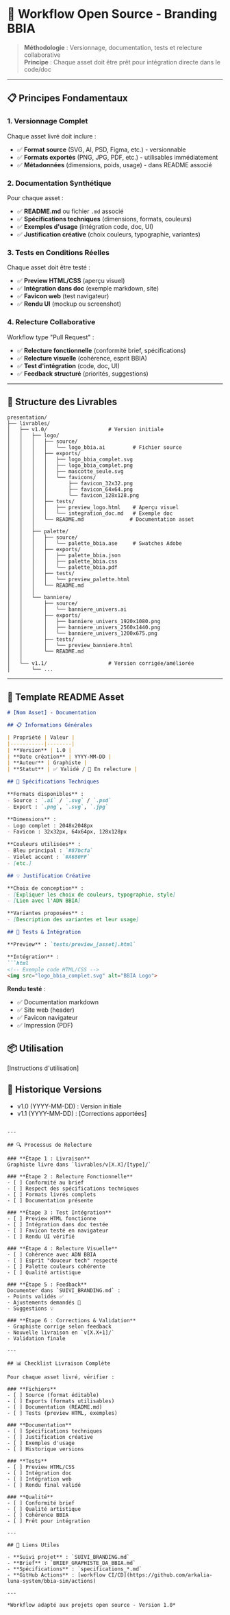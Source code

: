 # 🔄 Workflow Open Source - Branding BBIA

> **Méthodologie** : Versionnage, documentation, tests et relecture collaborative  
> **Principe** : Chaque asset doit être prêt pour intégration directe dans le code/doc

---

## 📋 Principes Fondamentaux

### **1. Versionnage Complet**
Chaque asset livré doit inclure :
- ✅ **Format source** (SVG, AI, PSD, Figma, etc.) - versionnable
- ✅ **Formats exportés** (PNG, JPG, PDF, etc.) - utilisables immédiatement
- ✅ **Métadonnées** (dimensions, poids, usage) - dans README associé

### **2. Documentation Synthétique**
Pour chaque asset :
- ✅ **README.md** ou fichier `.md` associé
- ✅ **Spécifications techniques** (dimensions, formats, couleurs)
- ✅ **Exemples d'usage** (intégration code, doc, UI)
- ✅ **Justification créative** (choix couleurs, typographie, variantes)

### **3. Tests en Conditions Réelles**
Chaque asset doit être testé :
- ✅ **Preview HTML/CSS** (aperçu visuel)
- ✅ **Intégration dans doc** (exemple markdown, site)
- ✅ **Favicon web** (test navigateur)
- ✅ **Rendu UI** (mockup ou screenshot)

### **4. Relecture Collaborative**
Workflow type "Pull Request" :
- ✅ **Relecture fonctionnelle** (conformité brief, spécifications)
- ✅ **Relecture visuelle** (cohérence, esprit BBIA)
- ✅ **Test d'intégration** (code, doc, UI)
- ✅ **Feedback structuré** (priorités, suggestions)

---

## 📁 Structure des Livrables

```
presentation/
├── livrables/
│   ├── v1.0/                    # Version initiale
│   │   ├── logo/
│   │   │   ├── source/
│   │   │   │   └── logo_bbia.ai         # Fichier source
│   │   │   ├── exports/
│   │   │   │   ├── logo_bbia_complet.svg
│   │   │   │   ├── logo_bbia_complet.png
│   │   │   │   ├── mascotte_seule.svg
│   │   │   │   └── favicons/
│   │   │   │       ├── favicon_32x32.png
│   │   │   │       ├── favicon_64x64.png
│   │   │   │       └── favicon_128x128.png
│   │   │   ├── tests/
│   │   │   │   ├── preview_logo.html    # Aperçu visuel
│   │   │   │   └── integration_doc.md   # Exemple doc
│   │   │   └── README.md               # Documentation asset
│   │   │
│   │   ├── palette/
│   │   │   ├── source/
│   │   │   │   └── palette_bbia.ase     # Swatches Adobe
│   │   │   ├── exports/
│   │   │   │   ├── palette_bbia.json
│   │   │   │   ├── palette_bbia.css
│   │   │   │   └── palette_bbia.pdf
│   │   │   ├── tests/
│   │   │   │   └── preview_palette.html
│   │   │   └── README.md
│   │   │
│   │   └── banniere/
│   │       ├── source/
│   │       │   └── banniere_univers.ai
│   │       ├── exports/
│   │       │   ├── banniere_univers_1920x1080.png
│   │       │   ├── banniere_univers_2560x1440.png
│   │       │   └── banniere_univers_1200x675.png
│   │       ├── tests/
│   │       │   └── preview_banniere.html
│   │       └── README.md
│   │
│   └── v1.1/                    # Version corrigée/améliorée
│       └── ...
```

---

## 📝 Template README Asset

```markdown
# [Nom Asset] - Documentation

## 📋 Informations Générales

| Propriété | Valeur |
|-----------|--------|
| **Version** | 1.0 |
| **Date création** | YYYY-MM-DD |
| **Auteur** | Graphiste |
| **Statut** | ✅ Validé / 🔄 En relecture |

## 🎨 Spécifications Techniques

**Formats disponibles** :
- Source : `.ai` / `.svg` / `.psd`
- Export : `.png`, `.svg`, `.jpg`

**Dimensions** :
- Logo complet : 2048x2048px
- Favicon : 32x32px, 64x64px, 128x128px

**Couleurs utilisées** :
- Bleu principal : `#87bcfa`
- Violet accent : `#A680FF`
- [etc.]

## 💡 Justification Créative

**Choix de conception** :
- [Expliquer les choix de couleurs, typographie, style]
- [Lien avec l'ADN BBIA]

**Variantes proposées** :
- [Description des variantes et leur usage]

## 🧪 Tests & Intégration

**Preview** : `tests/preview_[asset].html`

**Intégration** :
```html
<!-- Exemple code HTML/CSS -->
<img src="logo_bbia_complet.svg" alt="BBIA Logo">
```

**Rendu testé** :
- ✅ Documentation markdown
- ✅ Site web (header)
- ✅ Favicon navigateur
- ✅ Impression (PDF)

## 📦 Utilisation

[Instructions d'utilisation]

## 🔄 Historique Versions

- v1.0 (YYYY-MM-DD) : Version initiale
- v1.1 (YYYY-MM-DD) : [Corrections apportées]
```

---

## 🔍 Processus de Relecture

### **Étape 1 : Livraison**
Graphiste livre dans `livrables/v[X.X]/[type]/`

### **Étape 2 : Relecture Fonctionnelle**
- [ ] Conformité au brief
- [ ] Respect des spécifications techniques
- [ ] Formats livrés complets
- [ ] Documentation présente

### **Étape 3 : Test Intégration**
- [ ] Preview HTML fonctionne
- [ ] Intégration dans doc testée
- [ ] Favicon testé en navigateur
- [ ] Rendu UI vérifié

### **Étape 4 : Relecture Visuelle**
- [ ] Cohérence avec ADN BBIA
- [ ] Esprit "douceur tech" respecté
- [ ] Palette couleurs cohérente
- [ ] Qualité artistique

### **Étape 5 : Feedback**
Documenter dans `SUIVI_BRANDING.md` :
- Points validés ✅
- Ajustements demandés 🔄
- Suggestions 💡

### **Étape 6 : Corrections & Validation**
- Graphiste corrige selon feedback
- Nouvelle livraison en `v[X.X+1]/`
- Validation finale

---

## 📊 Checklist Livraison Complète

Pour chaque asset livré, vérifier :

### **Fichiers**
- [ ] Source (format éditable)
- [ ] Exports (formats utilisables)
- [ ] Documentation (README.md)
- [ ] Tests (preview HTML, exemples)

### **Documentation**
- [ ] Spécifications techniques
- [ ] Justification créative
- [ ] Exemples d'usage
- [ ] Historique versions

### **Tests**
- [ ] Preview HTML/CSS
- [ ] Intégration doc
- [ ] Intégration web
- [ ] Rendu final validé

### **Qualité**
- [ ] Conformité brief
- [ ] Qualité artistique
- [ ] Cohérence BBIA
- [ ] Prêt pour intégration

---

## 🔗 Liens Utiles

- **Suivi projet** : `SUIVI_BRANDING.md`
- **Brief** : `BRIEF_GRAPHISTE_DA_BBIA.md`
- **Spécifications** : `specifications_*.md`
- **GitHub Actions** : [workflow CI/CD](https://github.com/arkalia-luna-system/bbia-sim/actions)

---

*Workflow adapté aux projets open source - Version 1.0*

